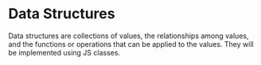 # Data Structures

Data structures are collections of values, the relationships among values, and the functions or operations that can be applied to the values. They will be implemented using JS classes.
